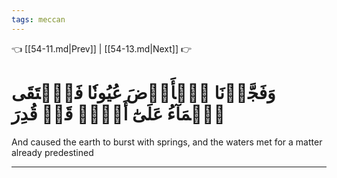 ```yaml
---
tags: meccan
---
```


👈 [[54-11.md|Prev]] | [[54-13.md|Next]] 👉

# وَفَجَّرۡنَا ٱلۡأَرۡضَ عُيُونٗا فَٱلۡتَقَى ٱلۡمَآءُ عَلَىٰٓ أَمۡرٖ قَدۡ قُدِرَ

And caused the earth to burst with springs, and the waters met for a matter already predestined

---

